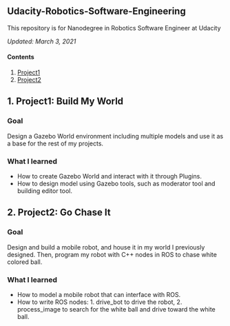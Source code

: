 ## Udacity-Robotics-Software-Engineering

This repository is for Nanodegree in Robotics Software Engineer at Udacity

*Updated: March 3, 2021*

#### Contents

1. [Project1](#project1)
2. [Project2](#project2)

<a name="project1"/>

## 1. Project1: Build My World

### Goal

Design a Gazebo World environment including multiple models and use it as a base for the rest of my projects.

### What I learned
- How to create Gazebo World and interact with it through Plugins.
- How to design model using Gazebo tools, such as moderator tool and building editor tool.

<a name="project2"/>

## 2. Project2: Go Chase It

### Goal

Design and build a mobile robot, and house it in my world I previously designed. Then, program my robot with C++ nodes in ROS to chase white colored ball.

### What I learned
- How to model a mobile robot that can interface with ROS.
- How to write ROS nodes: 1. drive_bot to drive the robot, 2. process_image to search for the white ball and drive toward the white ball.
